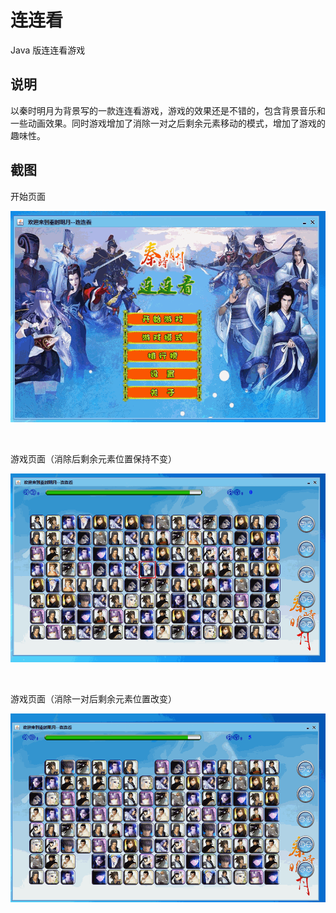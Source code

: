 # 连连看
Java 版连连看游戏

## 说明
以秦时明月为背景写的一款连连看游戏，游戏的效果还是不错的，包含背景音乐和一些动画效果。同时游戏增加了消除一对之后剩余元素移动的模式，增加了游戏的趣味性。

## 截图

开始页面

![](screenshot/start.gif)

<br />

游戏页面（消除后剩余元素位置保持不变）

![](screenshot/game.gif)

<br />

游戏页面（消除一对后剩余元素位置改变）

![](screenshot/game2.gif)